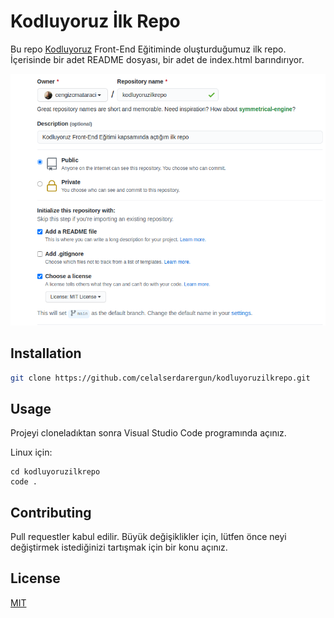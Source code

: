 # Kodluyoruz İlk Repo  

Bu repo [Kodluyoruz](https://www.kodluyoruz.org) Front-End Eğitiminde oluşturduğumuz ilk repo. İçerisinde bir adet README dosyası, bir adet de index.html barındırıyor.

![github](https://github.com/Kodluyoruz/taskforce/raw/main/git/odev1/figures/github.png)

## Installation  

```bash  
git clone https://github.com/celalserdarergun/kodluyoruzilkrepo.git  
```  

## Usage  

Projeyi cloneladıktan sonra Visual Studio Code programında açınız.

Linux için:
```linux
cd kodluyoruzilkrepo
code .
```


## Contributing  

Pull requestler kabul edilir. Büyük değişiklikler için, lütfen önce neyi değiştirmek istediğinizi tartışmak için bir konu açınız.


## License

[MIT](https://choosealicense.com/licenses/mit/)